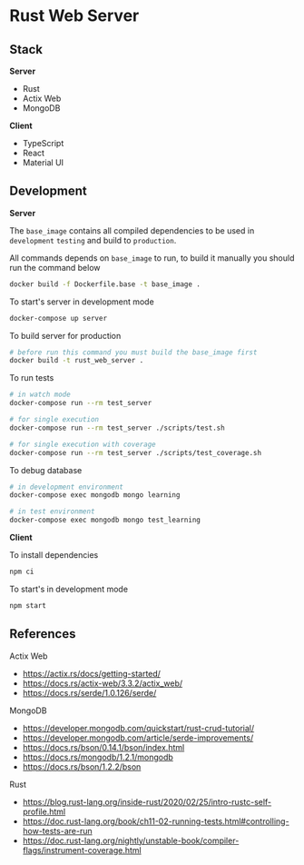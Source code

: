 # Rust Web Server

## Stack

**Server**

- Rust
- Actix Web
- MongoDB

**Client**

- TypeScript
- React
- Material UI


## Development

**Server**

The `base_image` contains all compiled dependencies to be used in `development` `testing` and build to `production`.

All commands depends on `base_image` to run, to build it manually you should run the command below

```sh
docker build -f Dockerfile.base -t base_image .
```

To start's server in development mode

```sh
docker-compose up server
```

To build server for production

```sh
# before run this command you must build the base_image first
docker build -t rust_web_server .
```

To run tests

```sh
# in watch mode
docker-compose run --rm test_server

# for single execution
docker-compose run --rm test_server ./scripts/test.sh

# for single execution with coverage
docker-compose run --rm test_server ./scripts/test_coverage.sh
```

To debug database

```sh
# in development environment
docker-compose exec mongodb mongo learning

# in test environment
docker-compose exec mongodb mongo test_learning
```

**Client**

To install dependencies

```sh
npm ci
```

To start's in development mode

```sh
npm start
```

## References

Actix Web

- https://actix.rs/docs/getting-started/
- https://docs.rs/actix-web/3.3.2/actix_web/
- https://docs.rs/serde/1.0.126/serde/

MongoDB

- https://developer.mongodb.com/quickstart/rust-crud-tutorial/
- https://developer.mongodb.com/article/serde-improvements/
- https://docs.rs/bson/0.14.1/bson/index.html
- https://docs.rs/mongodb/1.2.1/mongodb
- https://docs.rs/bson/1.2.2/bson


Rust

- https://blog.rust-lang.org/inside-rust/2020/02/25/intro-rustc-self-profile.html
- https://doc.rust-lang.org/book/ch11-02-running-tests.html#controlling-how-tests-are-run
- https://doc.rust-lang.org/nightly/unstable-book/compiler-flags/instrument-coverage.html

